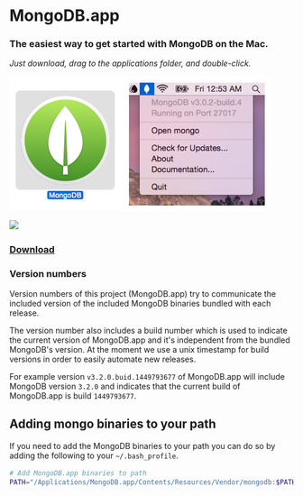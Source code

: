 # MongoDB.app

### The easiest way to get started with MongoDB on the Mac.
_Just download, drag to the applications folder, and double-click._

![MongoDB.app Screenshot](screenshot.png)

![](https://img.shields.io/github/release/gcollazo/mongodbapp.svg)

### [Download](https://github.com/gcollazo/mongodbapp/releases)

### Version numbers

Version numbers of this project (MongoDB.app) try to communicate the included version of the included MongoDB binaries bundled with each release.

The version number also includes a build number which is used to indicate the current version of MongoDB.app and it's independent from the bundled MongoDB's version. At the moment we use a unix timestamp for build versions in order to easily automate new releases.

For example version `v3.2.0.buid.1449793677` of MongoDB.app will include MongoDB version `3.2.0` and indicates that the current build of MongoDB.app is build `1449793677`.

## Adding mongo binaries to your path
If you need to add the MongoDB binaries to your path you can do so by adding the following to your `~/.bash_profile`.

```bash
# Add MongoDB.app binaries to path
PATH="/Applications/MongoDB.app/Contents/Resources/Vendor/mongodb:$PATH"
```
